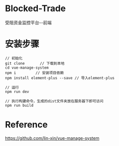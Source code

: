 # Blocked-Trade
受阻资金监控平台--前端

# 安装步骤
```
// 初始化
git clone       // 下载到本地
cd vue-manage-system    
npm i         // 安装项目依赖
npm install element-plus --save // 导入element-plus 

// 运行
npm run dev

// 执行构建命令，生成的dist文件夹放在服务器下即可访问
npm run build
```

# Reference
<a herf='https://github.com/lin-xin/vue-manage-system'> https://github.com/lin-xin/vue-manage-system</a>

